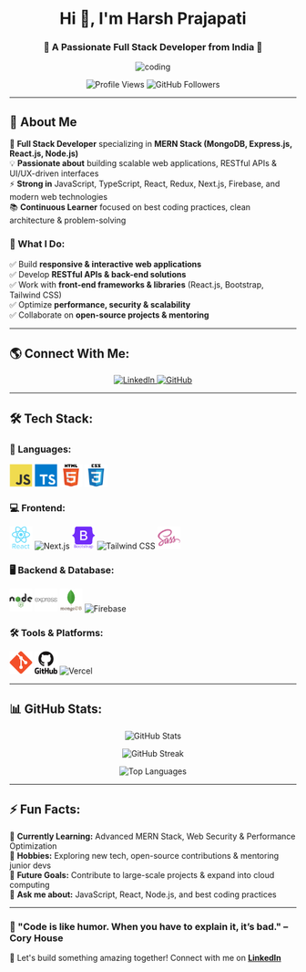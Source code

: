 <h1 align="center">Hi 👋, I'm Harsh Prajapati</h1>
<h3 align="center">🚀 A Passionate Full Stack Developer from India 🚀</h3>

<p align="center">
  <img src="https://user-images.githubusercontent.com/55389276/140866485-8fb1c876-9a8f-4d6a-98dc-08c4981eaf70.gif" alt="coding" width="400"/>
</p>

<p align="center">
  <img src="https://komarev.com/ghpvc/?username=harsh-prajapati02&label=Profile%20views&color=0e75b6&style=flat" alt="Profile Views"/>
  <img src="https://img.shields.io/github/followers/harsh-prajapati02?label=Followers&style=social" alt="GitHub Followers"/>
</p>

---

## 🌟 About Me  
🚀 **Full Stack Developer** specializing in **MERN Stack (MongoDB, Express.js, React.js, Node.js)**  
💡 **Passionate about** building scalable web applications, RESTful APIs & UI/UX-driven interfaces  
⚡ **Strong in** JavaScript, TypeScript, React, Redux, Next.js, Firebase, and modern web technologies  
📚 **Continuous Learner** focused on best coding practices, clean architecture & problem-solving  

### 💼 What I Do:  
✅ Build **responsive & interactive web applications**  
✅ Develop **RESTful APIs & back-end solutions**  
✅ Work with **front-end frameworks & libraries** (React.js, Bootstrap, Tailwind CSS)  
✅ Optimize **performance, security & scalability**  
✅ Collaborate on **open-source projects & mentoring**  

---

## 🌎 Connect With Me:
<p align="center">
  <a href="https://linkedin.com/in/harsh-prajapati02/" target="_blank">
    <img src="https://img.shields.io/badge/LinkedIn-blue?style=for-the-badge&logo=linkedin" alt="LinkedIn"/>
  </a>
  <a href="https://github.com/harsh-prajapati02" target="_blank">
    <img src="https://img.shields.io/badge/GitHub-black?style=for-the-badge&logo=github" alt="GitHub"/>
  </a>
</p>

---

## 🛠️ Tech Stack:

### 🚀 Languages:
<p>
  <img src="https://raw.githubusercontent.com/devicons/devicon/master/icons/javascript/javascript-original.svg" alt="JavaScript" width="40" height="40"/>
  <img src="https://raw.githubusercontent.com/devicons/devicon/master/icons/typescript/typescript-original.svg" alt="TypeScript" width="40" height="40"/>
  <img src="https://raw.githubusercontent.com/devicons/devicon/master/icons/html5/html5-original-wordmark.svg" alt="HTML" width="40" height="40"/>
  <img src="https://raw.githubusercontent.com/devicons/devicon/master/icons/css3/css3-original-wordmark.svg" alt="CSS" width="40" height="40"/>
</p>

### 💻 Frontend:
<p>
  <img src="https://raw.githubusercontent.com/devicons/devicon/master/icons/react/react-original-wordmark.svg" alt="React" width="40" height="40"/>
  <img src="https://cdn.worldvectorlogo.com/logos/nextjs-2.svg" alt="Next.js" width="40" height="40"/>
  <img src="https://raw.githubusercontent.com/devicons/devicon/master/icons/bootstrap/bootstrap-plain-wordmark.svg" alt="Bootstrap" width="40" height="40"/>
  <img src="https://www.vectorlogo.zone/logos/tailwindcss/tailwindcss-icon.svg" alt="Tailwind CSS" width="40" height="40"/>
  <img src="https://raw.githubusercontent.com/devicons/devicon/master/icons/sass/sass-original.svg" alt="SASS" width="40" height="40"/>
</p>

### 🖥 Backend & Database:
<p>
  <img src="https://raw.githubusercontent.com/devicons/devicon/master/icons/nodejs/nodejs-original-wordmark.svg" alt="Node.js" width="40" height="40"/>
  <img src="https://raw.githubusercontent.com/devicons/devicon/master/icons/express/express-original-wordmark.svg" alt="Express.js" width="40" height="40"/>
  <img src="https://raw.githubusercontent.com/devicons/devicon/master/icons/mongodb/mongodb-original-wordmark.svg" alt="MongoDB" width="40" height="40"/>
  <img src="https://www.vectorlogo.zone/logos/firebase/firebase-icon.svg" alt="Firebase" width="40" height="40"/>
</p>

### 🛠 Tools & Platforms:
<p>
  <img src="https://raw.githubusercontent.com/devicons/devicon/master/icons/git/git-original.svg" alt="Git" width="40" height="40"/>
  <img src="https://raw.githubusercontent.com/devicons/devicon/master/icons/github/github-original-wordmark.svg" alt="GitHub" width="40" height="40"/>
  <img src="https://www.vectorlogo.zone/logos/vercel/vercel-icon.svg" alt="Vercel" width="40" height="40"/>
</p>

---

## 📊 GitHub Stats:
<p align="center">
  <img src="https://github-readme-stats.vercel.app/api?username=Harsh-Prajapati02&theme=graywhite&show_icons=true&hide_border=false&count_private=true" alt="GitHub Stats"/>
</p>

<p align="center">
  <img src="https://github-readme-streak-stats.herokuapp.com/?user=Harsh-Prajapati02&theme=graywhite&hide_border=false" alt="GitHub Streak"/>
</p>

<p align="center">
  <img src="https://github-readme-stats.vercel.app/api/top-langs/?username=Harsh-Prajapati02&theme=graywhite&show_icons=true&hide_border=false&layout=compact" alt="Top Languages"/>
</p>

---

## ⚡ Fun Facts:
🎯 **Currently Learning:** Advanced MERN Stack, Web Security & Performance Optimization  
🌱 **Hobbies:** Exploring new tech, open-source contributions & mentoring junior devs  
🚀 **Future Goals:** Contribute to large-scale projects & expand into cloud computing  
💬 **Ask me about:** JavaScript, React, Node.js, and best coding practices  

---

### 🎯 "Code is like humor. When you have to explain it, it’s bad." – Cory House  
🚀 Let's build something amazing together! Connect with me on **[LinkedIn](https://linkedin.com/in/harsh-prajapati02/)**
